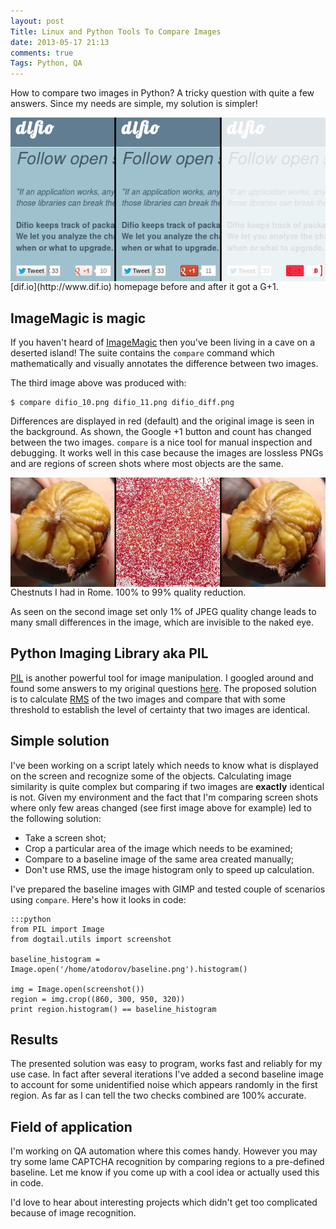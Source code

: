 ```yaml
---
layout: post
Title: Linux and Python Tools To Compare Images
date: 2013-05-17 21:13
comments: true
Tags: Python, QA
---
```


How to compare two images in Python? A tricky question with quite a few answers.
Since my needs are simple, my solution is simpler!

<img src="/images/difio_compare.png" alt="Difio Google +1 changes" style="clear:both;display:block"/>
[dif.io](http://www.dif.io) homepage before and after it got a G+1.

ImageMagic is magic
-------------------

If you haven't heard of [ImageMagic](http://www.imagemagick.org/) then you've been
living in a cave on a deserted island! The suite contains the `compare` command
which mathematically and visually annotates the difference between two images.

The third image above was produced with:

    $ compare difio_10.png difio_11.png difio_diff.png

Differences are displayed in red (default) and the original image is seen in the
background. As shown, the Google +1 button and count has changed between the two
images. `compare` is a nice tool for manual inspection and debugging.
It works well in this case because the images are lossless PNGs and are regions of
screen shots where most objects are the same.


<img src="/images/chestnut_compare.jpg" alt="JPEG quality reduction" style="clear:both;display:block"/>
Chestnuts I had in Rome. 100% to 99% quality reduction.

As seen on the second image set only 1% of JPEG quality change leads to many small
differences in the image, which are invisible to the naked eye.



Python Imaging Library aka PIL
-------------------------------

[PIL](http://www.pythonware.com/products/pil/) is another powerful tool for
image manipulation. I googled around and found some answers to my original
questions
[here](http://stackoverflow.com/questions/1927660/compare-two-images-the-python-linux-way).
The proposed solution is to calculate
[RMS](https://en.wikipedia.org/wiki/Root_mean_square) of the two images
and compare that with some threshold to establish the level of certainty that
two images are identical.

Simple solution
----------------

I've been working on a script lately which needs to know what is displayed on
the screen and recognize some of the objects. Calculating image similarity is
quite complex but comparing if two images are **exactly** identical is not.
Given my environment and the fact
that I'm comparing screen shots where only few areas changed
(see first image above for example) led to the following solution: 

* Take a screen shot;
* Crop a particular area of the image which needs to be examined;
* Compare to a baseline image of the same area created manually;
* Don't use RMS, use the image histogram only to speed up calculation.


I've prepared the baseline images with GIMP and tested couple of scenarios
using `compare`. Here's how it looks in code:

    :::python
    from PIL import Image
    from dogtail.utils import screenshot
    
    baseline_histogram = Image.open('/home/atodorov/baseline.png').histogram()
    
    img = Image.open(screenshot())
    region = img.crop((860, 300, 950, 320))
    print region.histogram() == baseline_histogram


Results
-------

The presented solution was easy to program, works fast and reliably for my use case.
In fact after several iterations I've added a second baseline image to account for some
unidentified noise which appears randomly in the first region. As far as I can tell
the two checks combined are 100% accurate. 


Field of application
---------------------

I'm working on QA automation where this comes handy. However you may try some
lame CAPTCHA recognition by comparing regions to a pre-defined baseline. Let me know
if you come up with a cool idea or actually used this in code. 

I'd love to hear
about interesting projects which didn't get too complicated because of image
recognition.

